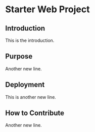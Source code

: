 # Starter Web Project

## Introduction

This is the introduction.

## Purpose

Another new line.

## Deployment

This is another new line.

## How to Contribute

Another new line.
